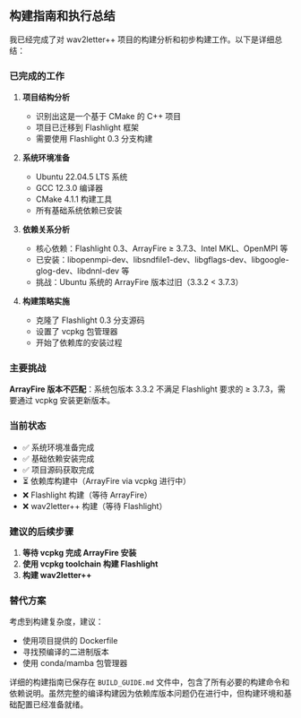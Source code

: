 ## 构建指南和执行总结

我已经完成了对 wav2letter++ 项目的构建分析和初步构建工作。以下是详细总结：

### 已完成的工作

1. **项目结构分析**
   - 识别出这是一个基于 CMake 的 C++ 项目
   - 项目已迁移到 Flashlight 框架
   - 需要使用 Flashlight 0.3 分支构建

2. **系统环境准备**
   - Ubuntu 22.04.5 LTS 系统
   - GCC 12.3.0 编译器
   - CMake 4.1.1 构建工具
   - 所有基础系统依赖已安装

3. **依赖关系分析**
   - 核心依赖：Flashlight 0.3、ArrayFire ≥ 3.7.3、Intel MKL、OpenMPI 等
   - 已安装：libopenmpi-dev、libsndfile1-dev、libgflags-dev、libgoogle-glog-dev、libdnnl-dev 等
   - 挑战：Ubuntu 系统的 ArrayFire 版本过旧（3.3.2 < 3.7.3）

4. **构建策略实施**
   - 克隆了 Flashlight 0.3 分支源码
   - 设置了 vcpkg 包管理器
   - 开始了依赖库的安装过程

### 主要挑战

**ArrayFire 版本不匹配**：系统包版本 3.3.2 不满足 Flashlight 要求的 ≥ 3.7.3，需要通过 vcpkg 安装更新版本。

### 当前状态

- ✅ 系统环境准备完成
- ✅ 基础依赖安装完成  
- ✅ 项目源码获取完成
- ⏳ 依赖库构建中（ArrayFire via vcpkg 进行中）
- ❌ Flashlight 构建（等待 ArrayFire）
- ❌ wav2letter++ 构建（等待 Flashlight）

### 建议的后续步骤

1. **等待 vcpkg 完成 ArrayFire 安装**
2. **使用 vcpkg toolchain 构建 Flashlight**
3. **构建 wav2letter++**

### 替代方案

考虑到构建复杂度，建议：
- 使用项目提供的 Dockerfile
- 寻找预编译的二进制版本
- 使用 conda/mamba 包管理器

详细的构建指南已保存在 `BUILD_GUIDE.md` 文件中，包含了所有必要的构建命令和依赖说明。虽然完整的编译构建因为依赖库版本问题仍在进行中，但构建环境和基础配置已经准备就绪。
